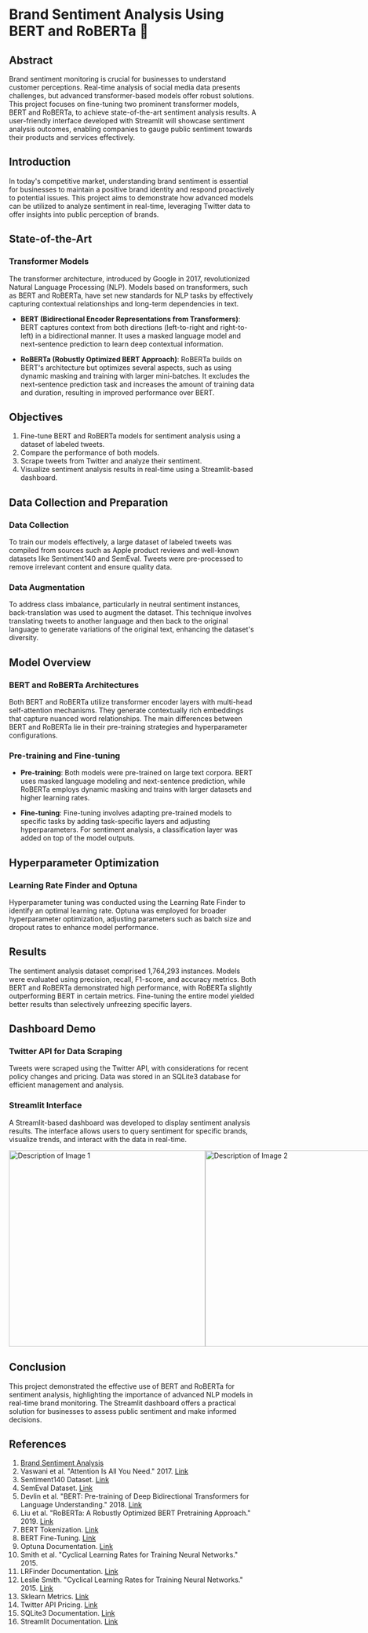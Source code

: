 # Brand Sentiment Analysis Using BERT and RoBERTa 💖

## Abstract

Brand sentiment monitoring is crucial for businesses to understand customer perceptions. Real-time analysis of social media data presents challenges, but advanced transformer-based models offer robust solutions. This project focuses on fine-tuning two prominent transformer models, BERT and RoBERTa, to achieve state-of-the-art sentiment analysis results. A user-friendly interface developed with Streamlit will showcase sentiment analysis outcomes, enabling companies to gauge public sentiment towards their products and services effectively.

## Introduction

In today's competitive market, understanding brand sentiment is essential for businesses to maintain a positive brand identity and respond proactively to potential issues. This project aims to demonstrate how advanced models can be utilized to analyze sentiment in real-time, leveraging Twitter data to offer insights into public perception of brands.

## State-of-the-Art

### Transformer Models

The transformer architecture, introduced by Google in 2017, revolutionized Natural Language Processing (NLP). Models based on transformers, such as BERT and RoBERTa, have set new standards for NLP tasks by effectively capturing contextual relationships and long-term dependencies in text.

- **BERT (Bidirectional Encoder Representations from Transformers)**: BERT captures context from both directions (left-to-right and right-to-left) in a bidirectional manner. It uses a masked language model and next-sentence prediction to learn deep contextual information.

- **RoBERTa (Robustly Optimized BERT Approach)**: RoBERTa builds on BERT's architecture but optimizes several aspects, such as using dynamic masking and training with larger mini-batches. It excludes the next-sentence prediction task and increases the amount of training data and duration, resulting in improved performance over BERT.

## Objectives

1. Fine-tune BERT and RoBERTa models for sentiment analysis using a dataset of labeled tweets.
2. Compare the performance of both models.
3. Scrape tweets from Twitter and analyze their sentiment.
4. Visualize sentiment analysis results in real-time using a Streamlit-based dashboard.

## Data Collection and Preparation

### Data Collection

To train our models effectively, a large dataset of labeled tweets was compiled from sources such as Apple product reviews and well-known datasets like Sentiment140 and SemEval. Tweets were pre-processed to remove irrelevant content and ensure quality data.

### Data Augmentation

To address class imbalance, particularly in neutral sentiment instances, back-translation was used to augment the dataset. This technique involves translating tweets to another language and then back to the original language to generate variations of the original text, enhancing the dataset's diversity.

## Model Overview

### BERT and RoBERTa Architectures

Both BERT and RoBERTa utilize transformer encoder layers with multi-head self-attention mechanisms. They generate contextually rich embeddings that capture nuanced word relationships. The main differences between BERT and RoBERTa lie in their pre-training strategies and hyperparameter configurations.

### Pre-training and Fine-tuning

- **Pre-training**: Both models were pre-trained on large text corpora. BERT uses masked language modeling and next-sentence prediction, while RoBERTa employs dynamic masking and trains with larger datasets and higher learning rates.

- **Fine-tuning**: Fine-tuning involves adapting pre-trained models to specific tasks by adding task-specific layers and adjusting hyperparameters. For sentiment analysis, a classification layer was added on top of the model outputs.

## Hyperparameter Optimization

### Learning Rate Finder and Optuna

Hyperparameter tuning was conducted using the Learning Rate Finder to identify an optimal learning rate. Optuna was employed for broader hyperparameter optimization, adjusting parameters such as batch size and dropout rates to enhance model performance.

## Results

The sentiment analysis dataset comprised 1,764,293 instances. Models were evaluated using precision, recall, F1-score, and accuracy metrics. Both BERT and RoBERTa demonstrated high performance, with RoBERTa slightly outperforming BERT in certain metrics. Fine-tuning the entire model yielded better results than selectively unfreezing specific layers.

## Dashboard Demo

### Twitter API for Data Scraping

Tweets were scraped using the Twitter API, with considerations for recent policy changes and pricing. Data was stored in an SQLite3 database for efficient management and analysis.

### Streamlit Interface

A Streamlit-based dashboard was developed to display sentiment analysis results. The interface allows users to query sentiment for specific brands, visualize trends, and interact with the data in real-time.


<div style="display: inline-flex; align-items: center;">
    <img src="https://github.com/user-attachments/assets/1a7d39dc-98c4-450d-a96f-5d37170b1d38" alt="Description of Image 1" width="400"/>
    <img src="https://github.com/user-attachments/assets/502d463e-9879-4047-bd46-0d56d70c12bb" alt="Description of Image 2" width="400"/>
</div>

## Conclusion

This project demonstrated the effective use of BERT and RoBERTa for sentiment analysis, highlighting the importance of advanced NLP models in real-time brand monitoring. The Streamlit dashboard offers a practical solution for businesses to assess public sentiment and make informed decisions.

## References

1. [Brand Sentiment Analysis](https://www.explorium.ai/blog/business-data/brand-sentiment-data/)
2. Vaswani et al. "Attention Is All You Need." 2017. [Link](https://arxiv.org/abs/1706.03762) 
3. Sentiment140 Dataset. [Link](https://www.kaggle.com/datasets/kazanova/sentiment140) 
4. SemEval Dataset. [Link](https://www.kaggle.com/datasets/azzouza2018/semevaldatadets)
5. Devlin et al. "BERT: Pre-training of Deep Bidirectional Transformers for Language Understanding." 2018. [Link](https://arxiv.org/abs/1810.04805)
6. Liu et al. "RoBERTa: A Robustly Optimized BERT Pretraining Approach." 2019. [Link](https://arxiv.org/abs/1907.11692)
7. BERT Tokenization. [Link](https://huggingface.co/transformers/tokenizer_summary.html)
8. BERT Fine-Tuning. [Link](https://github.com/google-research/bert)
9. Optuna Documentation. [Link](https://optuna.org/)
10. Smith et al. "Cyclical Learning Rates for Training Neural Networks." 2015.
11. LRFinder Documentation. [Link](https://docs.fast.ai/callbacks.lrfinder.html)
12. Leslie Smith. "Cyclical Learning Rates for Training Neural Networks." 2015. [Link](https://arxiv.org/abs/1506.01186)
13. Sklearn Metrics. [Link](https://scikit-learn.org/stable/modules/classes.html#module-sklearn.metrics)
14. Twitter API Pricing. [Link](https://developer.twitter.com/en/pricing)
15. SQLite3 Documentation. [Link](https://www.sqlite.org/docs.html)
16. Streamlit Documentation. [Link](https://streamlit.io/) 
